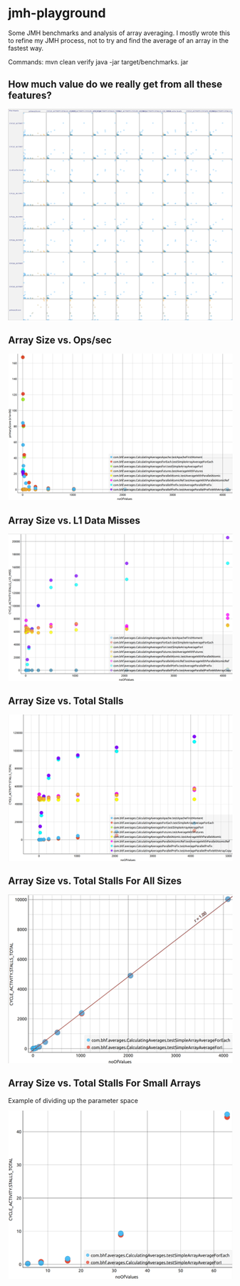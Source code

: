 # jmh-playground

Some JMH benchmarks and analysis of array averaging. I mostly wrote this to refine my JMH process, not to try and find the average of an array in the fastest way. 

Commands:
mvn clean verify
java -jar target/benchmarks. jar

## How much value do we really get from all these features? ##
![](massScatter.png) 

## Array Size vs. Ops/sec ##
![](sizeVsScore.png) 

## Array Size vs. L1 Data Misses ##
![](l1dMiss.png) 

## Array Size vs. Total Stalls ##
![](sizeVsStalls.png) 

## Array Size vs. Total Stalls For All Sizes ##
![](cyclestalls.png) 

## Array Size vs. Total Stalls For Small Arrays ##
Example of dividing up the parameter space

![](cyclestalls-small-size.png) 
